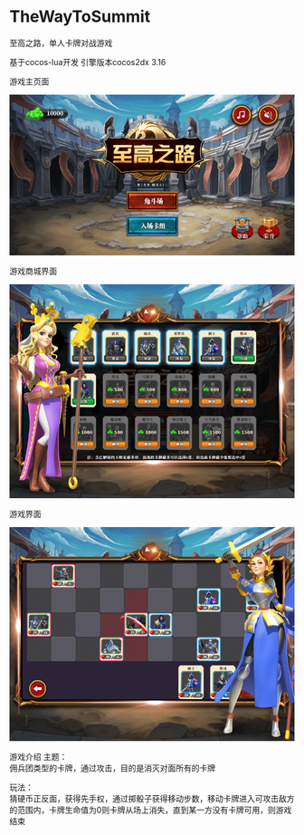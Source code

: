 # TheWayToSummit
至高之路，单人卡牌对战游戏

基于cocos-lua开发 引擎版本cocos2dx 3.16

游戏主页面

![image](https://github.com/1172749335/ZGZL/blob/master/cocosstudio/cocosstudio/image1.png)


游戏商城界面

![image](https://github.com/1172749335/ZGZL/blob/master/cocosstudio/cocosstudio/image2.png)


游戏界面

![image](https://github.com/1172749335/ZGZL/blob/master/cocosstudio/cocosstudio/image3.png)

游戏介绍
主题：									
	佣兵团类型的卡牌，通过攻击，目的是消灭对面所有的卡牌								
									
玩法：									
	猜硬币正反面，获得先手权，通过掷骰子获得移动步数，移动卡牌进入可攻击敌方的范围内，卡牌生命值为0则卡牌从场上消失，直到某一方没有卡牌可用，则游戏结束																									
